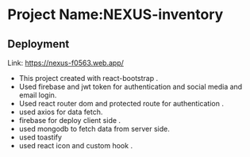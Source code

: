 # Project Name:NEXUS-inventory

## Deployment
Link: https://nexus-f0563.web.app/

* This project created with react-bootstrap .
* Used firebase and jwt token for authentication and social media and email login.
* Used react router dom and protected route for authentication .
* used axios for data fetch.
* firebase for deploy client side .
* used mongodb to fetch data from server side.
* used toastify
* used react icon and custom hook .


